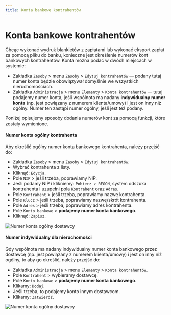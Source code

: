 ```yaml
---
title: Konta bankowe kontrahentów
---
```


# Konta bankowe kontrahentów

Chcąc wykonać wydruk blankietów z zapłatami lub wykonać eksport zapłat za pomocą pliku do banku, konieczne jest określenie numerów kont bankowych kontrahentów. Konta można podać w dwóch miejscach w systemie:

- Zakładka `Zasoby` > menu `Zasoby` > `Edytuj kontrahentów` — podany tutaj numer konta będzie obowiązywał domyślnie we wszystkich nieruchomościach.
- Zakładka `Administracja` > menu `Elementy` > `Konta kontrahentów` — tutaj podajemy numer konta, jeśli wspólnota ma nadany **indywidualny numer konta** (np. jest powiązany z numerem klienta/umowy) i jest on inny niż ogólny. Numer ten zastąpi numer ogólny, jeśli jest też podany.

Poniżej opisujemy sposoby dodania numerów kont za pomocą funkcji, które zostały wymienione.

#### Numer konta ogólny kontrahenta

Aby określić ogólny numer konta bankowego kontrahenta, należy przejść do:

- Zakładka `Zasoby` > menu `Zasoby` > `Edytuj kontrahentów`.
- Wybrać kontrahenta z listy.
- Kliknąć: `Edycja`.
- Pole `NIP` > jeśli trzeba, poprawiamy NIP.
- Jeśli podamy NIP i klikniemy: `Pobierz z REGON`, system odszuka kontrahenta i uzupełni pola `Kontrahent` oraz `Adres`.
- Pole `Kontrahent` > jeśli trzeba, poprawiamy nazwę kontrahenta.
- Pole `Klucz` > jeśli trzeba, poprawiamy nazwę/skrót kontrahenta.
- Pole `Adres` > jeśli trzeba, poprawiamy adres kontrahenta.
- Pole `Konto bankowe` > **podajemy numer konta bankowego**.
- Kliknąć: `Zapisz`.

![Numer konta ogólny dostawcy](nrrachkontrogln.gif)

#### Numer indywidualny dla nieruchomości

Gdy wspólnota ma nadany indywidualny numer konta bankowego przez dostawcę (np. jest powiązany z numerem klienta/umowy) i jest on inny niż ogólny, to aby go określić, należy przejść do:

- Zakładka `Administracja` > menu `Elementy` > `Konta kontrahentów`.
- Pole `Kontrahent` > wybieramy dostawcę.
- Pole `Konto bankowe` > **podajemy numer konta bankowego**.
- Klikamy: `Dodaj`.
- Jeśli trzeba, to podajemy konto innym dostawcom.
- Klikamy: `Zatwierdź`.

![Numer konta ogólny dostawcy](nrrachkontrindyw.gif)